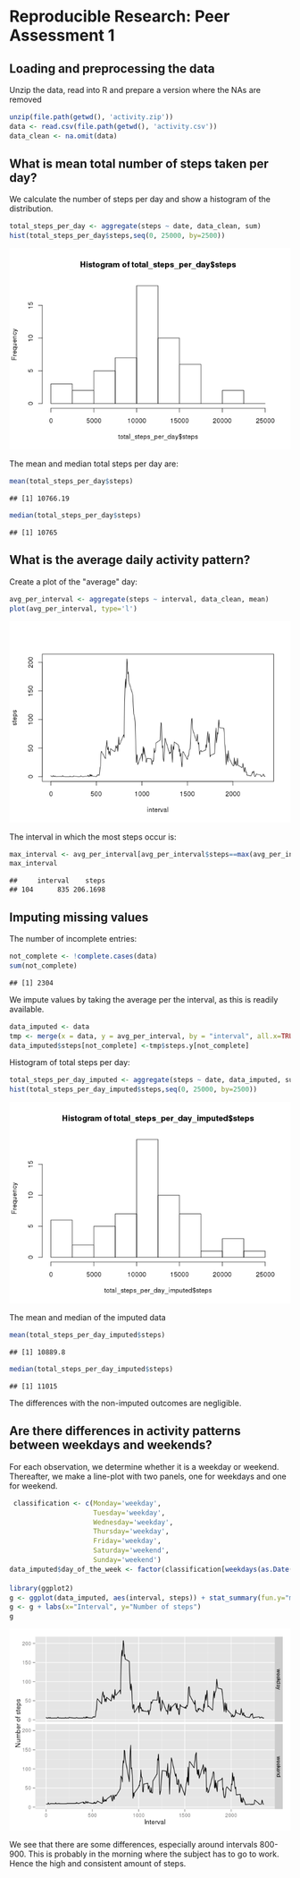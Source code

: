 # Reproducible Research: Peer Assessment 1


## Loading and preprocessing the data
Unzip the data, read into R and prepare a version where the NAs are removed

```r
unzip(file.path(getwd(), 'activity.zip'))
data <- read.csv(file.path(getwd(), 'activity.csv'))
data_clean <- na.omit(data)
```


## What is mean total number of steps taken per day?
We calculate the number of steps per day and show a histogram of the distribution.

```r
total_steps_per_day <- aggregate(steps ~ date, data_clean, sum)
hist(total_steps_per_day$steps,seq(0, 25000, by=2500))
```

![](PA1_template_files/figure-html/unnamed-chunk-2-1.png) 

The mean and median total steps per day are:

```r
mean(total_steps_per_day$steps)
```

```
## [1] 10766.19
```

```r
median(total_steps_per_day$steps)
```

```
## [1] 10765
```

## What is the average daily activity pattern?
Create a plot of the "average" day:

```r
avg_per_interval <- aggregate(steps ~ interval, data_clean, mean)
plot(avg_per_interval, type='l')
```

![](PA1_template_files/figure-html/unnamed-chunk-4-1.png) 

The interval in which the most steps occur is:

```r
max_interval <- avg_per_interval[avg_per_interval$steps==max(avg_per_interval$steps),]
max_interval
```

```
##     interval    steps
## 104      835 206.1698
```

## Imputing missing values
The number of incomplete entries:

```r
not_complete <- !complete.cases(data)
sum(not_complete)
```

```
## [1] 2304
```

We impute values by taking the average per the interval, as this is readily available.

```r
data_imputed <- data
tmp <- merge(x = data, y = avg_per_interval, by = "interval", all.x=TRUE)
data_imputed$steps[not_complete] <-tmp$steps.y[not_complete]
```

Histogram of total steps per day:

```r
total_steps_per_day_imputed <- aggregate(steps ~ date, data_imputed, sum)
hist(total_steps_per_day_imputed$steps,seq(0, 25000, by=2500))
```

![](PA1_template_files/figure-html/unnamed-chunk-8-1.png) 

The mean and median of the imputed data

```r
mean(total_steps_per_day_imputed$steps)
```

```
## [1] 10889.8
```

```r
median(total_steps_per_day_imputed$steps)
```

```
## [1] 11015
```
The differences with the non-imputed outcomes are negligible.

## Are there differences in activity patterns between weekdays and weekends?
For each observation, we determine whether it is a weekday or weekend. Thereafter, we make a line-plot with two panels, one for weekdays and one for weekend.

```r
 classification <- c(Monday='weekday',
                     Tuesday='weekday', 
                     Wednesday='weekday',
                     Thursday='weekday',
                     Friday='weekday',
                     Saturday='weekend',
                     Sunday='weekend')
data_imputed$day_of_the_week <- factor(classification[weekdays(as.Date(data_imputed$date))])

library(ggplot2)
g <- ggplot(data_imputed, aes(interval, steps)) + stat_summary(fun.y="mean" ,geom="line")+facet_grid(day_of_the_week ~ .)
g <- g + labs(x="Interval", y="Number of steps")
g
```

![](PA1_template_files/figure-html/unnamed-chunk-10-1.png) 

We see that there are some differences, especially around intervals 800-900. This is probably in the morning where the subject has to go to work. Hence the high and consistent amount of steps.
